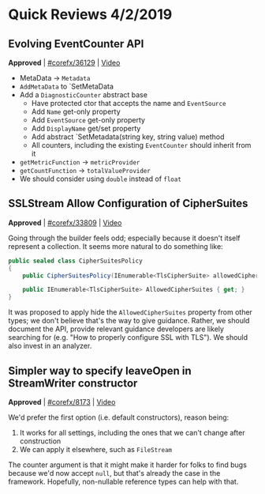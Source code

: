 # Quick Reviews 4/2/2019

## Evolving EventCounter API

**Approved** | [#corefx/36129](https://github.com/dotnet/corefx/issues/36129#issuecomment-479128603) | [Video](https://www.youtube.com/watch?v=x5vbM3zB0_I&t=0h-52m-10s)

* MetaData -> `Metadata`
* `AddMetaData` to `SetMetaData
* Add a `DiagnosticCounter` abstract base
    - Have protected ctor that accepts the name and `EventSource`
    - Add `Name` get-only property
    - Add `EventSource` get-only property
    - Add `DisplayName` get/set property
    - Add abstract `SetMetadata(string key, string value) method
    - All counters, including the existing `EventCounter` should inherit from it
* `getMetricFunction` -> `metricProvider`
* `getCountFunction` -> `totalValueProvider`
* We should consider using `double` instead of `float`
## SSLStream Allow Configuration of CipherSuites

**Approved** | [#corefx/33809](https://github.com/dotnet/corefx/issues/33809#issuecomment-479132747) | [Video](https://www.youtube.com/watch?v=x5vbM3zB0_I&t=1h10m58s)

Going through the builder feels odd; especially because it doesn't itself represent a collection. It seems more natural to do something like:

```C#
public sealed class CipherSuitesPolicy
{
    public CipherSuitesPolicy(IEnumerable<TlsCipherSuite> allowedCipherSuites);

    public IEnumerable<TlsCipherSuite> AllowedCipherSuites { get; }
}
```

It was proposed to apply hide the `AllowedCipherSuites` property from other types; we don't believe that's the way to give guidance. Rather, we should document the API, provide relevant guidance developers are likely searching for (e.g. "How to properly configure SSL with TLS"). We should also invest in an analyzer.
## Simpler way to specify leaveOpen in StreamWriter constructor

**Approved** | [#corefx/8173](https://github.com/dotnet/corefx/issues/8173#issuecomment-479149933) | [Video](https://www.youtube.com/watch?v=x5vbM3zB0_I&t=1h24m49s)

We'd prefer the first option (i.e. default constructors), reason being:

1. It works for all settings, including the ones that we can't change after construction
2. We can apply it elsewhere, such as `FileStream`

The counter argument is that it might make it harder for folks to find bugs because we'd now accept `null`, but that's already the case in the framework. Hopefully, non-nullable reference types can help with that.
